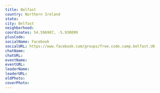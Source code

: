 ```yaml
---
title: Belfast
country: Northern Ireland
state: 
city: Belfast
neighborhood: 
coordinates: 54.596987, -5.930099
plusCode:
socialName: Facebook
socialURL: https://www.facebook.com/groups/free.code.camp.belfast.UK
chatName:
chatURL:
eventName:
eventURL:
leaderName:
leaderURL:
oldPhoto: 
coverPhoto:
---
```

